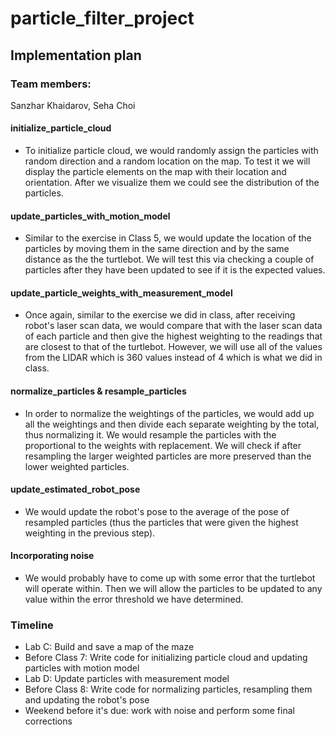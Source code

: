 # particle_filter_project

## Implementation plan

### Team members:
Sanzhar Khaidarov, Seha Choi

#### initialize_particle_cloud

- To initialize particle cloud, we would randomly assign the particles with random direction and a random location on the map. To test it we will display the particle elements on the map with their location and orientation. After we visualize them we could see the distribution of the particles.

#### update_particles_with_motion_model

- Similar to the exercise in Class 5, we would update the location of the particles by moving them in the same direction and by the same distance as the the turtlebot. We will test this via checking a couple of particles after they have been updated to see if it is the expected values.

#### update_particle_weights_with_measurement_model

- Once again, similar to the exercise we did in class, after receiving robot's laser scan data, we would compare that with the laser scan data of each particle and then give the highest weighting to the readings that are closest to that of the turtlebot. However, we will use all of the values from the LIDAR which is 360 values instead of 4 which is what we did in class.

#### normalize_particles & resample_particles

- In order to normalize the weightings of the particles, we would add up all the weightings and then divide each separate weighting by the total, thus normalizing it. We would resample the particles with the proportional to the weights with replacement. We will check if after resampling the larger weighted particles are more preserved than the lower weighted particles.

#### update_estimated_robot_pose

- We would update the robot's pose to the average of the pose of resampled particles (thus the particles that were given the highest weighting in the previous step). 

#### Incorporating noise

- We would probably have to come up with some error that the turtlebot will operate within. Then we will allow the particles to be updated to any value within the error threshold we have determined.

### Timeline

- Lab C: Build and save a map of the maze
- Before Class 7: Write code for initializing particle cloud and updating particles with motion model
- Lab D: Update particles with measurement model
- Before Class 8: Write code for normalizing particles, resampling them and updating the robot's pose
- Weekend before it's due: work with noise and perform some final corrections



